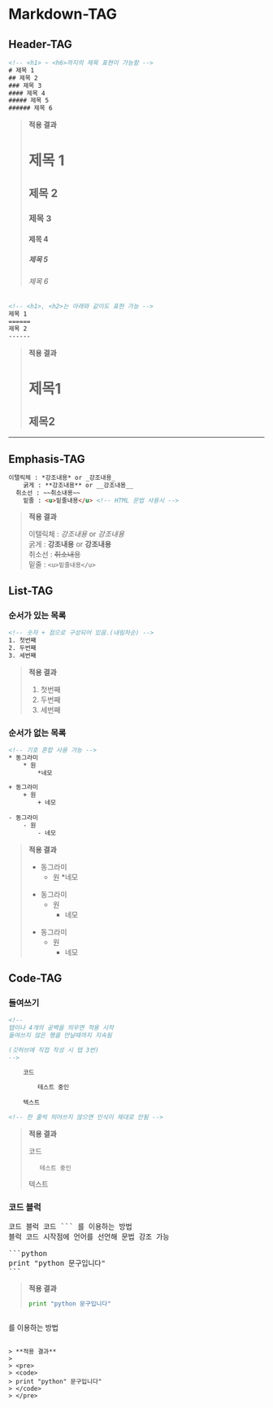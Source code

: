 <h1>Markdown-TAG</h1>

<h2>Header-TAG</h2>

```html
<!-- <h1> ~ <h6>까지의 제목 표현이 가능함 -->
# 제목 1
## 제목 2
### 제목 3
#### 제목 4
##### 제목 5
###### 제목 6
```
> **적용 결과**
> # 제목 1
> ## 제목 2
> ### 제목 3
> #### 제목 4
> ##### 제목 5
> ###### 제목 6

```html
<!-- <h1>, <h2>는 아래와 같이도 표현 가능 -->
제목 1
======
제목 2
------
``` 

> **적용 결과** <br>
> 
> 제목1
> ======
> 제목2
> ------

<hr>

<h2>Emphasis-TAG</h2>

```html
이탤릭체 : *강조내용* or _강조내용_
    굵게 : **강조내용** or __강조내용__ 
  취소선 : ~~취소내용~~
    밑줄 : <u>밑줄내용</u> <!-- HTML 문법 사용시 -->
```

> **적용 결과** <br>
>
> 이탤릭체 : *강조내용* or _강조내용_ <br>
>    굵게 : **강조내용** or __강조내용__ <br>
>  취소선 : ~~취소내용~~ <br>
>    밑줄 : `<u>밑줄내용</u>`

<h2>List-TAG</h2>

<h3>순서가 있는 목록</h3>

```html
<!-- 숫자 + 점으로 구성되어 있음.(내림차순) -->
1. 첫번째
2. 두번째
3. 세번째
```

> **적용 결과** <br>
>
> 1. 첫번째
> 2. 두번째
> 3. 세번째

<h3>순서가 없는 목록</h3>

```html
<!-- 기호 혼합 사용 가능 -->
* 동그라미
    * 원
        *네모

+ 동그라미
    + 원
        + 네모
        
- 동그라미
    - 원
        - 네모
```

> **적용 결과**
>
> * 동그라미
>     * 원
>         *네모
> 
> + 동그라미
>     + 원
>         + 네모
>         
> - 동그라미
>     - 원
>         - 네모

<h2>Code-TAG</h2>

<h3> 들여쓰기 </h3>

```html
<!-- 
탭이나 4개의 공백을 띄우면 적용 시작
들여쓰지 않은 행을 만날때까지 지속됨

(깃허브에 직접 작성 시 탭 3번)
-->

    코드 
    
        테스트 중인
    
    텍스트

<!-- 한 줄씩 띄어쓰지 않으면 인식이 제대로 안됨 -->
```

>**적용 결과**
>
>
>    코드
>    
>        테스트 중인
>    
>    텍스트

<h3> 코드 블럭 </h3>

<pre>
코드 블럭 코드 ``` 를 이용하는 방법
블럭 코드 시작점에 언어를 선언해 문법 강조 가능

```python
print "python 문구입니다"
```
</pre>

> **적용 결과**
>
> ```python
> print "python 문구입니다"
> ```


<pre><code></code></pre>를 이용하는 방법
```

> **적용 결과**
>
> <pre>
> <code>
> print "python" 문구입니다"
> </code>
> </pre>
